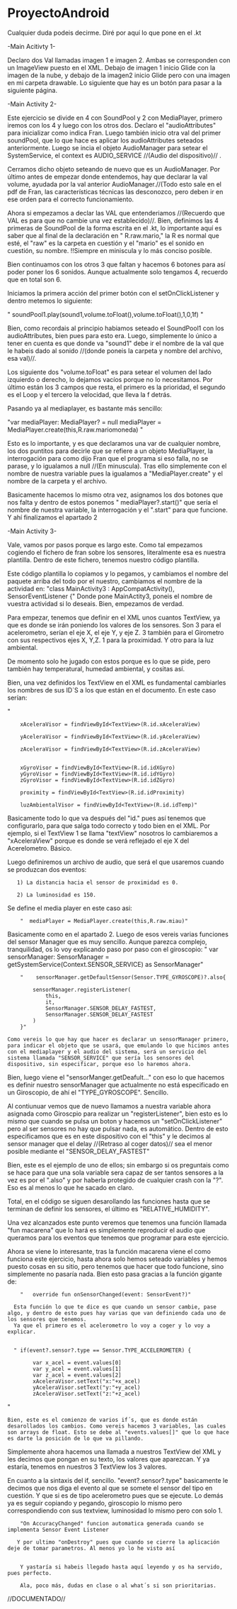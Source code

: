 # ProyectoAndroid

Cualquier duda podeis decirme. Diré por aquí lo que pone en el .kt

-Main Acitivty 1-

Declaro dos Val llamadas imagen 1 e imagen 2. Ambas se corresponden con un ImageView puesto en el XML. Debajo de imagen 1 inicio Glide con la imagen de la nube, y debajo de la imagen2 inicio Glide pero con una imagen en mi carpeta drawable. Lo siguiente que hay es un botón para pasar a la siguiente página. 

-Main Activity 2-

Este ejercicio se divide en 4 con SoundPool y 2 con MediaPlayer, primero iremos con los 4 y luego con los otros dos.
Declaro el "audioAttributes" para inicializar como indica Fran. Luego también inicio otra val del primer soundPool, que lo que hace es aplicar los audioAttributes seteados anteriormente. Luego se incia el objeto AudioManager para setear el SystemService, el context es AUDIO_SERVICE  //(Audio del dispositivo)// .

Cerramos dicho objeto seteando de nuevo que es un AudioManager. Por último antes de empezar donde entendemos, hay que declarar la val volume, ayudada por la val anterior AudioManager.//(Todo esto sale en el pdf de Fran, las características técnicas las desconozco, pero deben ir en ese orden para el correcto funcionamiento.

Ahora si empezamos a declar las VAL que entenderiamos //(Recuerdo que VAL es para que no cambie una vez establecido)//. Bien, definimos las 4 primeras de SoundPool de la forma escrita en el .kt, lo importante aquí es saber que al final de la declaración en " R.raw.mario," la R es normal que esté, el "raw" es la carpeta en cuestión y el "mario" es el sonido en cuestión, su nombre. !!Siempre en miniscula y lo más conciso posible. 

Bien continuamos con los otros 3 que faltan y hacemos 6 botones para así poder poner los 6 sonidos. Aunque actualmente solo tengamos 4, recuerdo que en total son 6. 

Iniciamos la primera acción del primer botón con el setOnClickListener y dentro metemos lo siguiente:

" soundPool1.play(sound1,volume.toFloat(),volume.toFloat(),1,0,1f) "

Bien, como recordais al principio habiamos seteado el SoundPool1 con los audioAttributes, bien pues para esto era. Luego, simplemente lo único a tener en cuenta es que donde va "sound1" debe ir el nombre de la val que le habeis dado al sonido //(donde poneis la carpeta y nombre del archivo, esa val)//. 

Los siguiente dos "volume.toFloat" es para setear el volumen del lado izquierdo o derecho, lo dejamos vacíos porque no lo necesitamos. Por último están los 3 campos que resta, el primero es la prioridad, el segundo es el Loop  y el tercero la velocidad, que lleva la f detrás.

Pasando ya al mediaplayer, es bastante más sencillo:

"var mediaPlayer: MediaPlayer? = null
        mediaPlayer = MediaPlayer.create(this,R.raw.mariomoneda)
"

Esto es lo importante, y es que declaramos una var de cualquier nombre, los dos puntitos para decirle que se refiere a un objeto MediaPlayer, la interrogación para como dijo Fran que el programa si eso falla, no se parase, y lo igualamos a null //(En minuscula). Tras ello simplemente con el nombre de nuestra variable pues la igualamos a "MediaPlayer.create" y el nombre de la carpeta y el archivo. 

Basicamente hacemos lo mismo otra vez, asignamos los dos botones que nos falta y dentro de estos ponemos " mediaPlayer?.start()" que sería el nombre de nuestra variable, la interrogación y el ".start" para que funcione.  Y ahí finalizamos el apartado 2

-Main Activity 3-

Vale, vamos por pasos porque es largo este. Como tal empezamos cogiendo el fichero de fran sobre los sensores, literalmente esa es nuestra plantilla. Dentro de este fichero, tenemos nuestro código plantilla. 

Este código plantilla lo copiamos y lo pegamos, y cambiamos el nombre del paquete arriba del todo por el nuestro, cambiamos el nombre de la actividad en: "class MainActivity3 : AppCompatActivity(), SensorEventListener {" Donde pone MainActity3, poneis el nombre de vuestra actividad si lo deseais. Bien, empezamos de verdad.

Para empezar, tenemos que definir en el XML unos cuantos TextView, ya que es donde se irán poniendo los valores de los sensores. Son 3 para el acelerometro, serían el eje X, el eje Y, y eje Z. 3 también para el  Girometro con sus respectivos ejes X, Y,Z. 1 para la proximidad. Y otro para la luz ambiental.

De momento solo he jugado con estos porque es lo que se pide, pero también hay temperatural, humedad ambiental, y cositas así.

Bien, una vez definidos los TextView en el XML es fundamental cambiarles los nombres de sus ID´S a los que están en el documento. En este caso serían:

"

        xAceleraVisor = findViewById<TextView>(R.id.xAceleraView)
        
        yAceleraVisor = findViewById<TextView>(R.id.yAceleraView)
        
        zAceleraVisor = findViewById<TextView>(R.id.zAceleraView)
        

        xGyroVisor = findViewById<TextView>(R.id.idXGyro)
        yGyroVisor = findViewById<TextView>(R.id.idYGyro)
        zGyroVisor = findViewById<TextView>(R.id.idZGyro)

        proximity = findViewById<TextView>(R.id.idProximity)

        luzAmbientalVisor = findViewById<TextView>(R.id.idTemp)"
        
Basicamente todo lo que va después del "id." pues así tenemos que configurarlo, para que salga todo correcto y todo bien en el XML. Por ejemplo, si el TextView 1 se llama "textView" nosotros lo cambiaremos a "xAceleraView" porque es donde se verá reflejado el eje X del Acerelometro. Básico. 

 Luego definiremos un archivo de audio, que será el que usaremos cuando se produzcan dos eventos:
 
       1) La distancia hacia el sensor de proximidad es 0.
       
       2) La luminosidad es 150.
       
        
  Se define el media player en este caso asi:
        
        "  mediaPlayer = MediaPlayer.create(this,R.raw.miau)"
        
   Basicamente como en el apartado 2.
    Luego de esos vereis varias funciones del sensor Manager que es muy sencillo. Aunque parezca complejo, tranquilidad, os lo voy explicando paso por paso con el giroscopio:
        "
        var sensorManager: SensorManager = getSystemService(Context.SENSOR_SERVICE)
                as SensorManager"
        
        
        "    sensorManager.getDefaultSensor(Sensor.TYPE_GYROSCOPE)?.also{

            sensorManager.registerListener(
                this,
                it,
                SensorManager.SENSOR_DELAY_FASTEST,
                SensorManager.SENSOR_DELAY_FASTEST
            )
        }"
        
    Como vereis lo que hay que hacer es declarar un sensorManager primero, para indicar el objeto que se usará, que emulando lo que hicimos antes con el mediaplayer y el audio del sistema, será un servicio del sistema llamada "SENSOR_SERVICE" que sería los sensores del dispositivo, sin especificar, porque eso lo haremos ahora.
        
  Bien, luego viene el "sensorManger.getDeafult..." con eso lo que hacemos es definir nuestro sensorManager que actualmente no está especificado en un Giroscopio, de ahí el "TYPE_GYROSCOPE". Sencillo. 
        
 Al contiunuar vemos que de nuevo llamamos a nuestra variable ahora asignada como Giroscpio para realizar un "registerListener", bien esto es lo mismo que cuando se pulsa un boton y hacemos  un "setOnClickListener" pero al ser sensores no hay que pulsar nada, es automático. Dentro de esto especificamos que es en este dispositivo con el "this" y le decimos al sensor manager que el delay //(Retraso al coger datos)// sea el menor posible mediante el "SENSOR_DELAY_FASTEST"

Bien, este es el ejemplo de uno de ellos; sin embargo si os preguntais como se hace para que una sola variable sera capaz de ser tantos sensores a la vez es por el ".also" y por haberla protegido de cualquier crash con la "?".  Eso es al menos lo que he sacado en claro. 
        
   Total, en el código se siguen desarollando las funciones hasta que se terminan de definir los sensores, el último es "RELATIVE_HUMIDITY".
        
   Una vez alcanzados este punto veremos que tenemos una función llamada "fun macarena" que lo hará es simplemente reproducir el audio que queramos para los eventos que tenemos que programar para este ejercicio.
    
Ahora se viene lo interesante, tras la función macarena viene el como funciona este ejercicio, hasta ahora solo hemos seteado variables y hemos puesto cosas en su sitio, pero tenemos que hacer que todo funcione, sino simplemente no pasaría nada. Bien esto pasa gracias a la función gigante de:
        
        "   override fun onSensorChanged(event: SensorEvent?)"
        
      Esta función lo que te dice es que cuando un sensor cambie, pase algo, y dentro de esto pues hay varias que van definiendo cada uno de los sensores que tenemos.
      Ya que el primero es el acelerometro lo voy a coger y lo voy a explicar.
        

      " if(event?.sensor?.type == Sensor.TYPE_ACCELEROMETER) {

            var x_acel = event.values[0]
            var y_acel = event.values[1]
            var z_acel = event.values[2]
            xAceleraVisor.setText("x:"+x_acel)
            yAceleraVisor.setText("y:"+y_acel)
            zAceleraVisor.setText("z:"+z_acel)
"
      
    Bien, este es el comienzo de varios if´s, que es donde están desarollados los cambios. Como vereis hacemos 3 variables, las cuales son arrays de float. Esto se debe al "events.values[]" que lo que hace es darte la posición de lo que va pillando.
   
Simplemente ahora hacemos una llamada a nuestros TextView del XML y les decimos que pongan en su texto, los valores que aparezcan.  Y ya estaría, tenemos en nuestros 3 TextView los 3 valores. 
        
 En cuanto a la sintaxis del if, sencillo. "event?.sensor?.type" basicamente le decimos que nos diga el evento al que se somete el sensor del tipo en cuestión. Y que si es de tipo acelerometro pues que se ejecute. 
  Lo demás ya es seguir copiando y pegando, giroscopio lo mismo pero correspondiendo con sus textview, luminosidad lo mismo pero con solo 1.
        
        "On AccuracyChanged" funcion automatica generada cuando se implementa Sensor Event Listener
        
       Y por ultimo "onDestroy" pues que cuando se cierre la aplicación deje de tomar parametros. Al menos yo lo he visto así
       
  
        Y yastaría si habeis llegado hasta aquí leyendo y os ha servido, pues perfecto. 
    
        Ala, poco más, dudas en clase o al what´s si son prioritarias.

   

//DOCUMENTADO//
